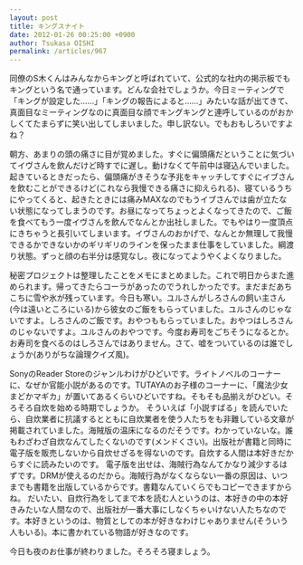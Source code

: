 ```yaml
---
layout: post
title: キングスナイト
date: 2012-01-26 00:25:00 +0900
author: Tsukasa OISHI
permalink: /articles/967
---
```


同僚のS木くんはみんなからキングと呼ばれていて、公式的な社内の掲示板でもキングという名で通っています。どんな会社でしょうか。今日ミーティングで「キングが設定した……」「キングの報告によると……」みたいな話が出てきて、真面目なミーティングなのに真面目な顔でキングキングと連呼しているのがおかしくてたまらずに笑い出してしまいました。申し訳ない。でもおもしろいですよね？

朝方、あまりの頭の痛さに目が覚めました。すぐに偏頭痛だということに気づいてイヴさんを飲んだけど時すでに遅し。動けなくて午前中は寝込んでいました。起きているときだったら、偏頭痛がきそうな予兆をキャッチしてすぐにイブさんを飲むことができるけど(これなら我慢できる痛さに抑えられる)、寝ているうちにやってくると、起きたときには痛みMAXなのでもうイブさんでは歯が立たない状態になってしまうのです。お昼になってちょっとよくなってきたので、ご飯を食べてもう一度イヴさんを飲んでなんとか出社しました。でもやはり一度頂点にきちゃうと長引いてしまいます。イヴさんのおかげで、なんとか無理して我慢できるかできないかのギリギリのラインを保ったまま仕事をしていました。綱渡り状態。ずっと顔の右半分は感覚なし。夜になってようやくよくなりました。

秘密プロジェクトは整理したことをメモにまとめました。これで明日からまた進められます。帰ってきたらコーラがあったのでうれしかったです。まだまだあちこちに雪や氷が残っています。今日も寒い。ユルさんがしろさんの飼い主さん(今は遠いところにいる)から彼女のご飯をもらっていました。ユルさんのじゃないですよ。しろさんのご飯です。おやつももらっていました。おやつはしろさんのじゃないですよ。ユルさんのおやつです。今度お寿司をごちそうになるとか。お寿司を食べるのはしろさんではありません。さて、嘘をついているのは誰でしょうか(ありがちな論理クイズ風)。

SonyのReader Storeのジャンルわけがひどいです。ライトノベルのコーナーに、なぜか官能小説があるのです。TUTAYAのお子様のコーナーに、「魔法少女まどかマギカ」が置いてあるくらいひどいですね。そもそも品揃えがひどい。そろそろ自炊を始める時期でしょうか。
そういえば「小説すばる」を読んでいたら、自炊業者に抗議するとともに自炊業者を使う人たちをも非難している文章が掲載されていました。海賊版の温床になるのだそうです。わかっていないな。誰もわざわざ自炊なんてしたくないのです(メンドくさい)。出版社が書籍と同時に電子版を販売しないから自炊せざるを得ないのです。自炊する人間は本好きだからすぐに読みたいのです。
電子版を出せは、海賊行為なんてかなり減少するはずです。DRMが使えるのだから。海賊行為がなくならない一番の原因は、いつまでも書籍を出版しているからです。書籍なんていくらでもコピーできますからね。
だいたい、自炊行為をしてまで本を読む人というのは、本好きの中の本好きみたいな人間なので、出版社が一番大事にしなくちゃいけない人たちなのです。本好きというのは、物質としての本が好きなわけじゃありません(そういう人もいる)。本に書かれている物語が好きなのです。

今日も夜のお仕事が終わりました。そろそろ寝ましょう。

